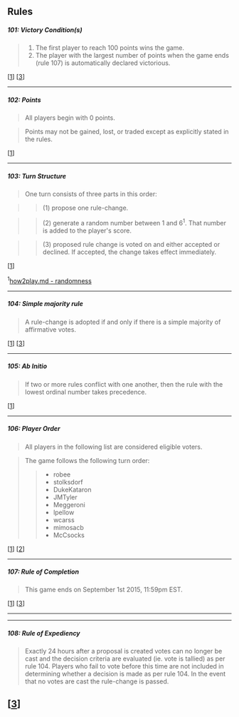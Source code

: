 ## Rules

##### 101: Victory Condition(s)
> 1. The first player to reach 100 points wins the game.
> 2. The player with the largest number of points when the game ends (rule 107) is automatically declared victorious.

[[1](https://github.com/stolksdorf/nomic/pull/1)]
[[3](https://github.com/stolksdorf/nomic/pull/3)]

----

##### 102: Points
> All players begin with 0 points.  

> Points may not be gained, lost, or traded except as explicitly stated in the rules.
  
[[1](https://github.com/stolksdorf/nomic/pull/1)]

----

##### 103: Turn Structure
> One turn consists of three parts in this order: 

>> (1) propose one rule-change.

>> (2) generate a random number between 1 and 6<sup>1</sup>. That number is added to the player's score.

>> (3) proposed rule change is voted on and either accepted or declined. If accepted, the change takes effect immediately.  

[[1](https://github.com/stolksdorf/nomic/pull/1)]

<sup>1</sup>[how2play.md - randomness](https://github.com/stolksdorf/nomic/blob/master/how2play.md#what-about-randomness)

----

##### 104: Simple majority rule
> A rule-change is adopted if and only if there is a simple majority of affirmative votes. 

[[1](https://github.com/stolksdorf/nomic/pull/1)]
[[3](https://github.com/stolksdorf/nomic/pull/3)]

----

##### 105: Ab Initio
> If two or more rules conflict with one another, then the rule with the lowest ordinal number takes precedence.

[[1](https://github.com/stolksdorf/nomic/pull/1)]

----

##### 106: Player Order
> All players in the following list are considered eligible voters. 

>The game follows the following turn order:
>> - robee
>> - stolksdorf
>> - DukeKataron
>> - JMTyler
>> - Meggeroni
>> - lpellow
>> - wcarss
>> - mimosacb
>> - McCsocks

[[1](https://github.com/stolksdorf/nomic/pull/1)]
[[2](https://github.com/stolksdorf/nomic/pull/2)]

----

##### 107: Rule of Completion
> This game ends on September 1st 2015, 11:59pm EST. 


[[1](https://github.com/stolksdorf/nomic/pull/1)]
[[3](https://github.com/stolksdorf/nomic/pull/3)]

----

----

##### 108: Rule of Expediency
> Exactly 24 hours after a proposal is created votes can no longer be cast and the decision criteria are evaluated (ie. vote is tallied) as per rule 104. Players who fail to vote before this time are not included in determining whether a decision is made as per rule 104. In the event that no votes are cast the rule-change is passed.


[[3](https://github.com/stolksdorf/nomic/pull/3)]
----
